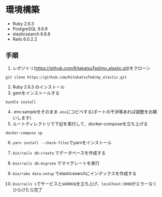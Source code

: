 # 環境構築
- Ruby 2.6.3
- PostgreSQL 9.6.9
- elasticsearch 6.8.8
- Rails 6.0.2.2

## 手順
1. レポジトリ(https://github.com/KitakatsuTed/my_elastic.git)をクローン

`git clone https://github.com/KitakatsuTed/my_elastic.git`

2. Ruby 2.6.3 のインストール
3. gemをインストールする

`bundle install`

4. .env.sampleをそのまま`.env`にコピペする(ポートの干渉等あれば調整をお願いします)
5. ルートディレクトリで下記を実行して、docker-composeを立ち上げる

`docker-compose up`

6. `yarn install --check-files`でyarnをインストール

7. `bin/rails db:create` でデータベースを作成する
8. `bin/rails db:migrate` でマイグレートを実行
9. `bin/rake data:setup` でelasticsearchにインデックスを作成する
10. `bin/rails s`でサービスとsidekiqを立ち上げ、`localhost:3000`がエラーなくひらけたら完了

